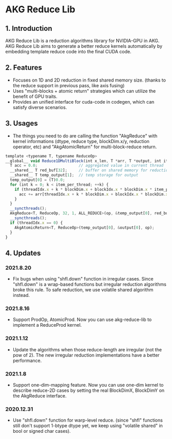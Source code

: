 # AKG Reduce Lib

## 1. Introduction

AKG Reduce Lib is a reduction algorithms library for NVIDIA-GPU in AKG. AKG Reduce Lib aims to generate a better reduce kernels automatically by embedding template reduce code into the final CUDA code.

## 2. Features

- Focuses on 1D and 2D reduction in fixed shared memory size. (thanks to the reduce support in previous pass, like axis fusing)
- Uses "multi-blocks + atomic return" strategies which can utilize the benefit of GPU traits.  
- Provides an unified interface for cuda-code in codegen, which can satisfy diverse scenarios.

## 3. Usages

- The things you need to do are calling the function "AkgReduce" with kernel informations (dtype, reduce type, blockDim.x/y, reduction operator, etc) and "AkgAtomicReturn" for multi-block-reduce return. 

```Javascript
template <typename T, typename ReduceOp>
__global__ void Reduce1DMultiBlock(int x_len, T *arr, T *output, int item_per_thread, ReduceOp op) {
  T acc = 0.0;                  // aggregated value in current thread
  __shared__ T red_buf[32];     // buffer on shared memory for reduction computation 
  __shared__ T temp_output[1];  // temp storage for output
  temp_output[0] = (T)0.0;
  for (int k = 0; k < item_per_thread; ++k) {
    if (threadIdx.x + k * blockDim.x + blockIdx.x * blockDim.x * item_per_thread < x_len) {
      acc += arr[threadIdx.x + k * blockDim.x + blockIdx.x * blockDim.x * item_per_thread];
    }
  }
  __syncthreads();
  AkgReduce<T, ReduceOp, 32, 1, ALL_REDUCE>(op, &temp_output[0], red_buf, acc, 32);
  __syncthreads();
  if (threadIdx.x == 0) {
    AkgAtomicReturn<T, ReduceOp>(temp_output[0], &output[0], op);
  }
}
```

## 4. Updates

### 2021.8.20
- Fix bugs when using "shfl.down" function in irregular cases. Since "shfl.down" is a wrap-based functions but irregular reduction algorithms broke this rule. To safe reduction, we use volatile shared algorithm instead. 

### 2021.8.16
- Support ProdOp, AtomicProd. Now you can use akg-reduce-lib to implement a ReduceProd kernel.

### 2021.1.12
- Update the algorithms when those reduce-length are irregular (not the pow of 2). The new irregular reduction implementations have a better performance.


### 2021.1.8 

- Support one-dim-mapping feature. Now you can use one-dim kernel to describe reduce-2D cases by setting the real BlockDimX, BlockDimY on the AkgReduce interface.


### 2020.12.31 
- Use "shfl.down" function for warp-level reduce. (since "shfl" functions still don't support 1-btype dtype yet, we keep using "volatile shared" in bool or signed char cases).
